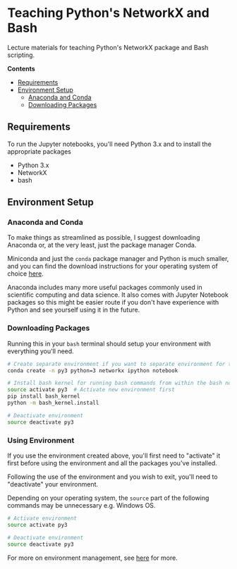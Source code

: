 # Teaching Python's NetworkX and Bash

Lecture  materials for teaching Python's NetworkX package and Bash scripting.


**Contents**

- [Requirements](#requirements)
- [Environment Setup](#environment-setup)
    - [Anaconda and Conda](#anaconda-and-conda)
    - [Downloading Packages](#downloading-packages)


## Requirements

To run the Jupyter notebooks, you'll need Python 3.x and to install the
appropriate packages

- Python 3.x
- NetworkX
- bash


## Environment Setup

### Anaconda and Conda

To make things as streamlined as possible, I suggest downloading Anaconda or, at
the very least, just the package manager Conda.

Miniconda and just the `conda` package manager and Python is much smaller, and
you can find the download instructions for your operating system of choice
[here][conda].

Anaconda includes many more useful packages commonly used in scientific
computing and data science. It also comes with Jupyter Notebook packages so this
might be easier route if you don't have experience with Python and see yourself
using it in the future.

[conda]: https://conda.io/miniconda.html


### Downloading Packages

Running this in your `bash` terminal should setup your environment with
everything you'll need.

```sh
# Create separate environment if you want to separate environment for this
conda create -n py3 python=3 networkx ipython notebook

# Install bash kernel for running bash commands from within the bash notebook
source activate py3  # Activate new environment first
pip install bash_kernel
python -m bash_kernel.install

# Deactivate environment
source deactivate py3
```


### Using Environment

If you use the environment created above, you'll first need to "activate" it
first before using the environment and all the packages you've installed.

Following the use of the environment and you wish to exit, you'll need to
"deactivate" your environment.

Depending on your operating system, the `source` part of the following commands
may be unnecessary e.g. Windows OS.

```sh
# Activate environment
source activate py3

# Deactivate environment
source deactivate py3
```

For more on environment management, see [here][env] for more.

[env]: https://conda.io/docs/user-guide/tasks/manage-environments.html
